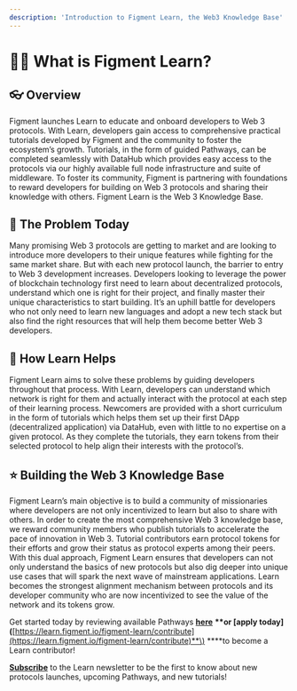 ```yaml
---
description: 'Introduction to Figment Learn, the Web3 Knowledge Base'
---
```


# 👩‍🏫 What is Figment Learn?

## 👓 **Overview**

Figment launches Learn to educate and onboard developers to Web 3 protocols. With Learn, developers gain access to comprehensive practical tutorials developed by Figment and the community to foster the ecosystem’s growth. Tutorials, in the form of guided Pathways, can be completed seamlessly with DataHub which provides easy access to the protocols via our highly available full node infrastructure and suite of middleware. To foster its community, Figment is partnering with foundations to reward developers for building on Web 3 protocols and sharing their knowledge with others. Figment Learn is the Web 3 Knowledge Base.

## 🚦 The Problem Today

Many promising Web 3 protocols are getting to market and are looking to introduce more developers to their unique features while fighting for the same market share. But with each new protocol launch, the barrier to entry to Web 3 development increases. Developers looking to leverage the power of blockchain technology first need to learn about decentralized protocols, understand which one is right for their project, and finally master their unique characteristics to start building. It’s an uphill battle for developers who not only need to learn new languages and adopt a new tech stack but also find the right resources that will help them become better Web 3 developers.

## 🚩 How Learn Helps

Figment Learn aims to solve these problems by guiding developers throughout that process. With Learn, developers can understand which network is right for them and actually interact with the protocol at each step of their learning process. Newcomers are provided with a short curriculum in the form of tutorials which helps them set up their first DApp \(decentralized application\) via DataHub, even with little to no expertise on a given protocol. As they complete the tutorials, they earn tokens from their selected protocol to help align their interests with the protocol’s.

## ⭐ Building the Web 3 Knowledge Base

Figment Learn’s main objective is to build a community of missionaries where developers are not only incentivized to learn but also to share with others. In order to create the most comprehensive Web 3 knowledge base, we reward community members who publish tutorials to accelerate the pace of innovation in Web 3. Tutorial contributors earn protocol tokens for their efforts and grow their status as protocol experts among their peers. With this dual approach, Figment Learn ensures that developers can not only understand the basics of new protocols but also dig deeper into unique use cases that will spark the next wave of mainstream applications. Learn becomes the strongest alignment mechanism between protocols and its developer community who are now incentivized to see the value of the network and its tokens grow.

Get started today by reviewing available Pathways [**here**](https://learn.figment.io/figment-learn/pathways) **\*\*or \[**apply today**\]\(**[https://learn.figment.io/figment-learn/contribute](https://learn.figment.io/figment-learn/contribute)**\) \*\***to become a Learn contributor!

[**Subscribe**](https://datahub.figment.io/subscribe) to the Learn newsletter to be the first to know about new protocols launches, upcoming Pathways, and new tutorials!


